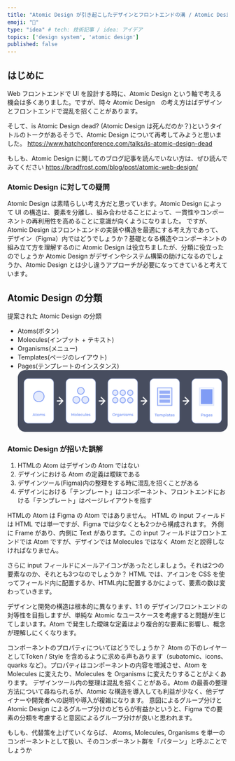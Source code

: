 ```yaml
---
title: "Atomic Design が引き起こしたデザインとフロントエンドの溝 / Atomic Design の効果性について再考する"
emoji: "🎨"
type: "idea" # tech: 技術記事 / idea: アイデア
topics: ['design system', 'atomic design']
published: false
---
```

## はじめに
Web フロントエンドで UI を設計する時に、Atomic Design という軸で考える機会は多くありました。ですが、時々 Atomic Design　の考え方はばデザインとフロントエンドで混乱を招くことがあります。

そして、is Atomic Design dead? (Atomic Design は死んだのか？)というタイトルのトークがあるそうで、Atomic Design について再考してみようと思いました。
https://www.hatchconference.com/talks/is-atomic-design-dead

もしも、Atomic Design に関してのブログ記事を読んでいない方は、ぜひ読んでみてください
https://bradfrost.com/blog/post/atomic-web-design/

### Atomic Design に対しての疑問
Atomic Design は素晴らしい考え方だと思っています。Atomic Design によって UI の構造は、要素を分離し、組み合わせることによって、一貫性やコンポーネントの再利用性を高めることに意識が向くようになりました。
ですが、Atomic Design はフロントエンドの実装や構造を最適にする考え方であって、デザイン（Figma）内ではどうでしょうか？基礎となる構造やコンポーネントの組み立て方を理解するのに Atomic Design は役立ちましたが、分類に役立ったのでしょうか
Atomic Design がデザインやシステム構築の助けになるのでしょうか、Atomic Design とは少し違うアプローチが必要になってきていると考えています。

## Atomic Design の分類
提案された Atomic Design の分類
- Atoms(ボタン)
- Molecules(インプット + テキスト)
- Organisms(メニュー)
- Templates(ページのレイアウト)
- Pages(テンプレートのインスタンス)
![](/images/atomic-design-01.png)

### Atomic Design が招いた誤解
1. HTMLの Atom はデザインの Atom ではない 
2. デザインにおける Atom の定義は曖昧である
3. デザインツール(Figma)内の整理をする時に混乱を招くことがある 
4. デザインにおける「テンプレート」はコンポーネント、フロントエンドにおける「テンプレート」はページレイアウトを指す

HTMLの Atom は Figma の Atom ではありません。
HTML の input フィールドは HTML では単一ですが、Figma では少なくとも2つから構成されます。
外側に Frame があり、内側に Text があります。この input フィールドはフロントエンドでは Atom ですが、デザインでは Molecules ではなく Atom だと説得しなければなりません。

さらに input フィールドにメールアイコンがあったとしましょう。それは2つの要素なのか、それとも3つなのでしょうか？
HTML では、アイコンを CSS を使ってフィールド内に配置するか、HTML内に配置するかによって、要素の数は変わっていきます。

デザインと開発の構造は根本的に異なります、1:1 の デザイン/フロントエンドの対等性を目指しますが、単純な Atomic なユースケースを考慮すると問題が生じてしまいます。Atom で発生した曖昧な定義はより複合的な要素に影響し、概念が理解しにくくなります。

コンポーネントのプロパティについてはどうでしょうか？
Atom の下のレイヤーとしてToken / Style を含めるように求める声もあります（subatomic、icons、quarks など）。プロパティはコンポーネントの内容を増減させ、Atom を Molecules に変えたり、Molecules を Organisms に変えたりすることがよくあります。
デザインツール内の整理は混乱を招くことがある。Atom の最善の整理方法について尋ねられるが、Atomic な構造を導入しても利益が少なく、他デザイナーや開発者への説明や導入が複雑になります。
意図によるグループ分けと Atomic Design によるグループ分けのどちらが有益かというと、Figma での要素の分類を考慮すると意図によるグループ分けが良いと思われます。

もしも、代替策を上げていくならば、
Atoms, Molecules, Organisms を単一のコンポーネントとして扱い、そのコンポーネント群を「パターン」と呼ぶことでしょうか
